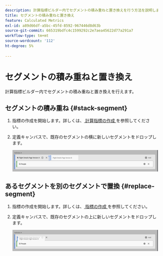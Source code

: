 ```yaml
---
description: 計算指標ビルダー内でセグメントの積み重ねと置き換えを行う方法を説明します。
title: セグメントの積み重ねと置き換え
feature: Calculated Metrics
exl-id: a89d66df-a5bc-45fd-8592-967446d8d63b
source-git-commit: 665319bdfc4c1599292c2e7aea45622d77a291a7
workflow-type: tm+mt
source-wordcount: '112'
ht-degree: 5%

---
```


# セグメントの積み重ねと置き換え

計算指標ビルダー内でセグメントの積み重ねと置き換えを行えます。

## セグメントの積み重ね {#stack-segment}

1. 指標の作成を開始します。詳しくは、[ 計算指標の作成 ](cm-build-metrics.md) を参照してください。

1. 定義キャンバスで、既存のセグメントの横に新しいセグメントをドロップします。

   ![ 既存の国際訪問者の横にドロップされた米国訪問者指標を示す定義キャンバス。](assets/segment-stack.png)

## あるセグメントを別のセグメントで置換 {#replace-segment}

1. 指標の作成を開始します。詳しくは、[ 指標の作成 ](cm-build-metrics.md) を参照してください。

1. 定義キャンバスで、既存のセグメントの上に新しいセグメントをドロップします。

   ![ 国際訪問者指標の上位にドロップされた米国の訪問者を示す定義キャンバス。](assets/segment-replace.png)
